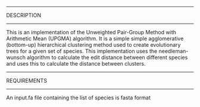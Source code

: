 
***********
DESCRIPTION
***********
This is an implementation of the Unweighted Pair-Group Method with Arithmetic Mean (UPGMA) algorithm. It is a simple  simple agglomerative (bottom-up) hierarchical clustering method used to create evolutionary trees for a given set of species. This implementation uses the needleman-wunsch algorithm to calculate the edit distance between different species and uses this to calculate the distance between clusters.

************
REQUIREMENTS
************
An input.fa file containing the list of species is fasta format
